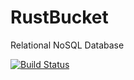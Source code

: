 # RustBucket
Relational NoSQL Database

[![Build Status](https://travis-ci.org/TheDreadPirateRoberts/RustBucket.svg?branch=master)](https://travis-ci.org/TheDreadPirateRoberts/RustBucket)

